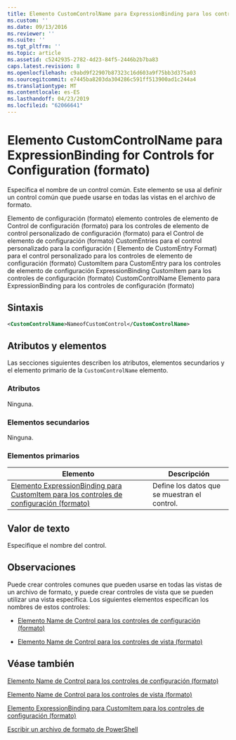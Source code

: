 ```yaml
---
title: Elemento CustomControlName para ExpressionBinding para los controles de configuración (formato) | Microsoft Docs
ms.custom: ''
ms.date: 09/13/2016
ms.reviewer: ''
ms.suite: ''
ms.tgt_pltfrm: ''
ms.topic: article
ms.assetid: c5242935-2782-4d23-84f5-2446b2b7ba83
caps.latest.revision: 8
ms.openlocfilehash: c9abd9f22907b87323c16d603a9f75bb3d375a03
ms.sourcegitcommit: e7445ba8203da304286c591ff513900ad1c244a4
ms.translationtype: MT
ms.contentlocale: es-ES
ms.lasthandoff: 04/23/2019
ms.locfileid: "62066641"
---
```

# <a name="customcontrolname-element-for-expressionbinding-for-controls-for-configuration-format"></a>Elemento CustomControlName para ExpressionBinding for Controls for Configuration (formato)

Especifica el nombre de un control común. Este elemento se usa al definir un control común que puede usarse en todas las vistas en el archivo de formato.

Elemento de configuración (formato) elemento controles de elemento de Control de configuración (formato) para los controles de elemento de control personalizado de configuración (formato) para el Control de elemento de configuración (formato) CustomEntries para el control personalizado para la configuración ( Elemento de CustomEntry Format) para el control personalizado para los controles de elemento de configuración (formato) CustomItem para CustomEntry para los controles de elemento de configuración ExpressionBinding CustomItem para los controles de configuración (formato) CustomControlName Elemento para ExpressionBinding para los controles de configuración (formato)

## <a name="syntax"></a>Sintaxis

```xml
<CustomControlName>NameofCustomControl</CustomControlName>
```

## <a name="attributes-and-elements"></a>Atributos y elementos

Las secciones siguientes describen los atributos, elementos secundarios y el elemento primario de la `CustomControlName` elemento.

### <a name="attributes"></a>Atributos

Ninguna.

### <a name="child-elements"></a>Elementos secundarios

Ninguna.

### <a name="parent-elements"></a>Elementos primarios

|Elemento|Descripción|
|-------------|-----------------|
|[Elemento ExpressionBinding para CustomItem para los controles de configuración (formato)](./expressionbinding-element-for-customitem-for-controls-for-configuration-format.md)|Define los datos que se muestran el control.|

## <a name="text-value"></a>Valor de texto

Especifique el nombre del control.

## <a name="remarks"></a>Observaciones

Puede crear controles comunes que pueden usarse en todas las vistas de un archivo de formato, y puede crear controles de vista que se pueden utilizar una vista específica. Los siguientes elementos especifican los nombres de estos controles:

- [Elemento Name de Control para los controles de configuración (formato)](./name-element-for-control-for-controls-for-configuration-format.md)

- [Elemento Name de Control para los controles de vista (formato)](./name-element-for-control-for-controls-for-view-format.md)

## <a name="see-also"></a>Véase también

[Elemento Name de Control para los controles de configuración (formato)](./name-element-for-control-for-controls-for-configuration-format.md)

[Elemento Name de Control para los controles de vista (formato)](./name-element-for-control-for-controls-for-view-format.md)

[Elemento ExpressionBinding para CustomItem para los controles de configuración (formato)](./expressionbinding-element-for-customitem-for-controls-for-configuration-format.md)

[Escribir un archivo de formato de PowerShell](./writing-a-powershell-formatting-file.md)
